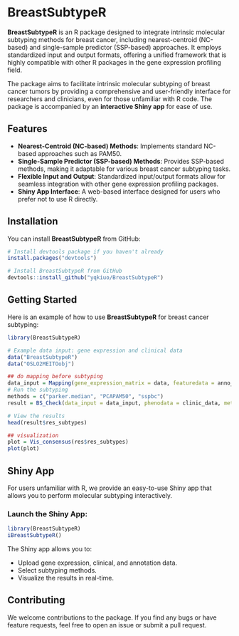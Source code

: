 # BreastSubtypeR

**BreastSubtypeR** is an R package designed to integrate intrinsic molecular subtyping methods for breast cancer, including nearest-centroid (NC-based) and single-sample predictor (SSP-based) approaches. It employs standardized input and output formats, offering a unified framework that is highly compatible with other R packages in the gene expression profiling field. 

The package aims to facilitate intrinsic molecular subtyping of breast cancer tumors by providing a comprehensive and user-friendly interface for researchers and clinicians, even for those unfamiliar with R code. The package is accompanied by an **interactive Shiny app** for ease of use.

## Features
- **Nearest-Centroid (NC-based) Methods**: Implements standard NC-based approaches such as PAM50.
- **Single-Sample Predictor (SSP-based) Methods**: Provides SSP-based methods, making it adaptable for various breast cancer subtyping tasks.
- **Flexible Input and Output**: Standardized input/output formats allow for seamless integration with other gene expression profiling packages.
- **Shiny App Interface**: A web-based interface designed for users who prefer not to use R directly.

## Installation

You can install **BreastSubtypeR** from GitHub:

```R
# Install devtools package if you haven't already
install.packages("devtools")

# Install BreastSubtypeR from GitHub
devtools::install_github("yqkiuo/BreastSubtypeR")
```

## Getting Started

Here is an example of how to use **BreastSubtypeR** for breast cancer subtyping:
```R
library(BreastSubtypeR)

# Example data input: gene expression and clinical data
data("BreastSubtypeR")
data("OSLO2MEITOobj")

## do mapping before subtyping
data_input = Mapping(gene_expression_matrix = data, featuredata = anno_feature, impute = TRUE, verbose = TRUE )
# Run the subtyping
methods = c("parker.median", "PCAPAM50", "sspbc")
result = BS_Check(data_input = data_input, phenodata = clinic_data, methods = methods, Subtype = TRUE)

# View the results
head(result$res_subtypes)

## visualization
plot = Vis_consensus(res$res_subtypes)
plot(plot)

```

## Shiny App
For users unfamiliar with R, we provide an easy-to-use Shiny app that allows you to perform molecular subtyping interactively.

### Launch the Shiny App:
```R
library(BreastSubtypeR)
iBreastSubtypeR()
```

The Shiny app allows you to:
- Upload gene expression, clinical, and annotation data.
- Select subtyping methods.
- Visualize the results in real-time.


## Contributing
We welcome contributions to the package. If you find any bugs or have feature requests, feel free to open an issue or submit a pull request.



